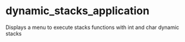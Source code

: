 # dynamic_stacks_application
Displays a menu to execute stacks functions with int and char dynamic stacks
